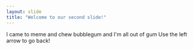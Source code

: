 ```yaml
---
layout: slide
title: "Welcome to our second slide!"
---
```

I came to meme and chew bubblegum and I'm all out of gum
Use the left arrow to go back!
